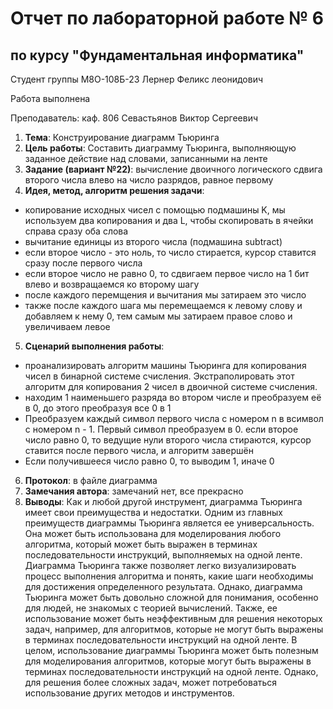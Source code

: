 # Отчет по лабораторной работе № 6
## по курсу "Фундаментальная информатика"

Студент группы М8О-108Б-23 Лернер Феликс леонидович

Работа выполнена 

Преподаватель: каф. 806 Севастьянов Виктор Сергеевич

1. **Тема**: Конструирование диаграмм Тьюринга
2. **Цель работы**: Составить диаграмму Тьюринга, выполняющую заданное действие над словами, записанными на ленте
3. **Задание (вариант №22)**: вычисление двоичного логического сдвига второго числа влево на число разрядов, равное первому
4. **Идея, метод, алгоритм решения задачи**:
- копирование исходных чисел с помощью подмашины K, мы используем два копирования и два L, чтобы скопировать в ячейки справа сразу оба слова
- вычитание единицы из второго числа (подмашина subtract)
- если второе число - это ноль, то число стирается, курсор ставится сразу после первого числа
- если второе число не равно 0, то сдвигаем первое число на 1 бит влево и возвращаемся ко второму шагу
- после каждого перемщения и вычитания мы затираем это число
- также после каждого шага мы перемещаемся к левому слову и добавляем к нему 0, тем самым мы затираем правое слово и увеличиваем левое
5. **Сценарий выполнения работы**:
- проанализировать алгоритм машины Тьюринга для копирования чисел в бинарной системе счисления. Экстраполировать этот алгоритм для копирования 2 чисел в двоичной системе счисления.
- находим 1 наименьшего разряда во втором числе и преобразуем её в 0, до этого преобразуя все 0 в 1
- Преобразуем каждый символ первого числа с номером n в всимвол с номером n - 1. Первый символ преобразуем в 0.
если второе число равно 0, то ведущие нули второго числа стираются, курсор ставится после первого числа, и алгоритм завершён
- Если получившееся число равно 0, то выводим 1, иначе 0
6. **Протокол**:
  в файле диаграмма
7. **Замечания автора**: замечаний нет, все прекрасно
8. **Выводы**: Как и любой другой инструмент, диаграмма Тьюринга имеет свои преимущества и недостатки.
Одним из главных преимуществ диаграммы Тьюринга является ее универсальность. Она может быть использована для моделирования любого алгоритма, который может быть выражен в терминах последовательности инструкций, выполняемых на одной ленте. Диаграмма Тьюринга также позволяет легко визуализировать процесс выполнения алгоритма и понять, какие шаги необходимы для достижения определенного результата.
Однако, диаграмма Тьюринга может быть довольно сложной для понимания, особенно для людей, не знакомых с теорией вычислений. Также, ее использование может быть неэффективным для решения некоторых задач, например, для алгоритмов, которые не могут быть выражены в терминах последовательности инструкций на одной ленте.
В целом, использование диаграммы Тьюринга может быть полезным для моделирования алгоритмов, которые могут быть выражены в терминах последовательности инструкций на одной ленте. Однако, для решения более сложных задач, может потребоваться использование других методов и инструментов.
